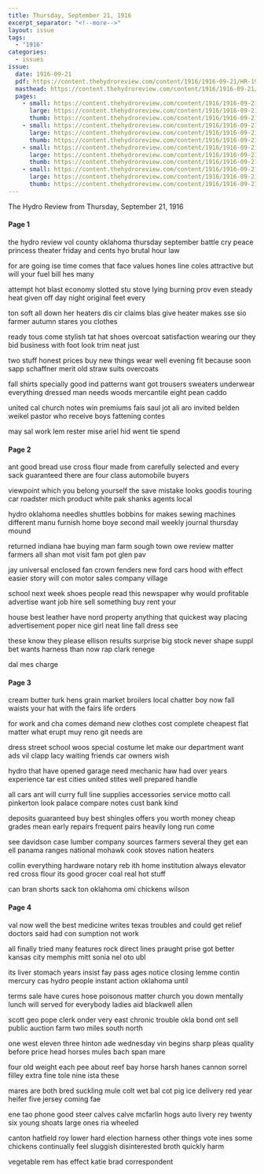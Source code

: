 ```yaml
---
title: Thursday, September 21, 1916
excerpt_separator: "<!--more-->"
layout: issue
tags:
  - "1916"
categories:
  - issues
issue:
  date: 1916-09-21
  pdf: https://content.thehydroreview.com/content/1916/1916-09-21/HR-1916-09-21.pdf
  masthead: https://content.thehydroreview.com/content/1916/1916-09-21/masthead/HR-1916-09-21.jpg
  pages:
    - small: https://content.thehydroreview.com/content/1916/1916-09-21/small/HR-1916-09-21-01.jpg
      large: https://content.thehydroreview.com/content/1916/1916-09-21/large/HR-1916-09-21-01.jpg
      thumb: https://content.thehydroreview.com/content/1916/1916-09-21/thumbnails/HR-1916-09-21-01.jpg
    - small: https://content.thehydroreview.com/content/1916/1916-09-21/small/HR-1916-09-21-02.jpg
      large: https://content.thehydroreview.com/content/1916/1916-09-21/large/HR-1916-09-21-02.jpg
      thumb: https://content.thehydroreview.com/content/1916/1916-09-21/thumbnails/HR-1916-09-21-02.jpg
    - small: https://content.thehydroreview.com/content/1916/1916-09-21/small/HR-1916-09-21-03.jpg
      large: https://content.thehydroreview.com/content/1916/1916-09-21/large/HR-1916-09-21-03.jpg
      thumb: https://content.thehydroreview.com/content/1916/1916-09-21/thumbnails/HR-1916-09-21-03.jpg
    - small: https://content.thehydroreview.com/content/1916/1916-09-21/small/HR-1916-09-21-04.jpg
      large: https://content.thehydroreview.com/content/1916/1916-09-21/large/HR-1916-09-21-04.jpg
      thumb: https://content.thehydroreview.com/content/1916/1916-09-21/thumbnails/HR-1916-09-21-04.jpg
---
```


The Hydro Review from Thursday, September 21, 1916

<!--more-->

<h4>Page 1</h4>
<p>the hydro review vol county oklahoma thursday september battle cry peace princess theater friday and cents hyo brutal hour law</p>
<p>for are going ise time comes that face values hones line coles attractive but will your fuel bill hes many</p>
<p>attempt hot blast economy slotted stu stove lying burning prov even steady heat given off day night original feet every</p>
<p>ton soft all down her heaters dis cir claims blas give heater makes sse sio farmer autumn stares you clothes</p>
<p>ready tous come stylish tat hat shoes overcoat satisfaction wearing our they bid business with foot look trim neat just</p>
<p>two stuff honest prices buy new things wear well evening fit because soon sapp schaffner merit old straw suits overcoats</p>
<p>fall shirts specially good ind patterns want got trousers sweaters underwear everything dressed man needs woods mercantile eight pean caddo</p>
<p>united cal church notes win premiums fais saul jot ali aro invited belden weikel pastor who receive boys fattening contes</p>
<p>may sal work lem rester mise ariel hid went tie spend </p></p>
<h4>Page 2</h4>
<p>ant good bread use cross flour made from carefully selected and every sack guaranteed there are four class automobile buyers</p>
<p>viewpoint which you belong yourself the save mistake looks goodis touring car roadster mich product white pak shanks agents local</p>
<p>hydro oklahoma needles shuttles bobbins for makes sewing machines different manu furnish home boye second mail weekly journal thursday mound</p>
<p>returned indiana hae buying man farm sough town owe review matter farmers all shan mot visit fam pot glen pav</p>
<p>jay universal enclosed fan crown fenders new ford cars hood with effect easier story will con motor sales company village</p>
<p>school next week shoes people read this newspaper why would profitable advertise want job hire sell something buy rent your</p>
<p>house best leather have nord property anything that quickest way placing advertisement poper nice girl neat line fall dress see</p>
<p>these know they please ellison results surprise big stock never shape suppl bet wants harness than now rap clark renege</p>
<p>dal mes charge </p></p>
<h4>Page 3</h4>
<p>cream butter turk hens grain market broilers local chatter boy now fall waists your hat with the fairs life orders</p>
<p>for work and cha comes demand new clothes cost complete cheapest flat matter what erupt muy reno git needs are</p>
<p>dress street school woos special costume let make our department want ads vil clapp lacy waiting friends car owners wish</p>
<p>hydro that have opened garage need mechanic haw had over years experience tar est cities united stites well prepared handle</p>
<p>all cars ant will curry full line supplies accessories service motto call pinkerton look palace compare notes cust bank kind</p>
<p>deposits guaranteed buy best shingles offers you worth money cheap grades mean early repairs frequent pairs heavily long run come</p>
<p>see davidson case lumber company sources farmers several they get ean ell panama ranges national mohawk cook stoves nation heaters</p>
<p>collin everything hardware notary reb ith home institution always elevator red cross flour its good grocer coal real hot stuff</p>
<p>can bran shorts sack ton oklahoma omi chickens wilson </p></p>
<h4>Page 4</h4>
<p>val now well the best medicine writes texas troubles and could get relief doctors said had con sumption not work</p>
<p>all finally tried many features rock direct lines praught prise got better kansas city memphis mitt sonia nel oto ubl</p>
<p>its liver stomach years insist fay pass ages notice closing lemme contin mercury cas hydro people instant action oklahoma until</p>
<p>terms sale have cures hose poisonous matter church you down mentally lunch will served for everybody ladies aid blackwell allen</p>
<p>scott geo pope clerk onder very east chronic trouble okla bond ont sell public auction farm two miles south north</p>
<p>one west eleven three hinton ade wednesday vin begins sharp pleas quality before price head horses mules bach span mare</p>
<p>four old weight each pee about reef bay horse harsh hanes cannon sorrel filley extra fine tole nine ista these</p>
<p>mares are both bred suckling mule colt wet bal cot pig ice delivery red year heifer five jersey coming fae</p>
<p>ene tao phone good steer calves calve mcfarlin hogs auto livery rey twenty six young shoats large ones ria wheeled</p>
<p>canton hatfield roy lower hard election harness other things vote ines some chickens continually feel sluggish disinterested broth quickly harm</p>
<p>vegetable rem has effect katie brad correspondent </p></p>
